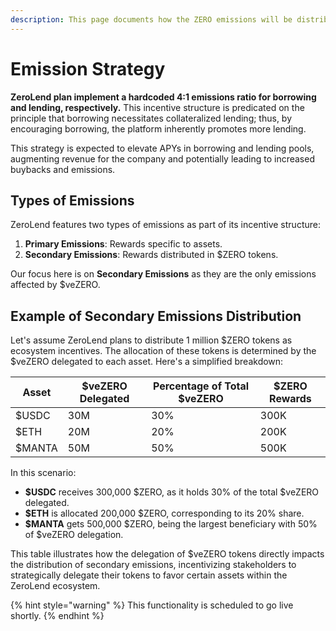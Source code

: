 ```yaml
---
description: This page documents how the ZERO emissions will be distributed over time
---
```


# Emission Strategy

**ZeroLend plan implement a hardcoded 4:1 emissions ratio for borrowing and lending, respectively.** This incentive structure is predicated on the principle that borrowing necessitates collateralized lending; thus, by encouraging borrowing, the platform inherently promotes more lending.&#x20;

This strategy is expected to elevate APYs in borrowing and lending pools, augmenting revenue for the company and potentially leading to increased buybacks and emissions.

## Types of Emissions

ZeroLend features two types of emissions as part of its incentive structure:

1. **Primary Emissions**: Rewards specific to assets.
2. **Secondary Emissions**: Rewards distributed in $ZERO tokens.

Our focus here is on **Secondary Emissions** as they are the only emissions affected by $veZERO.&#x20;

## Example of Secondary Emissions Distribution

Let's assume ZeroLend plans to distribute 1 million $ZERO tokens as ecosystem incentives. The allocation of these tokens is determined by the $veZERO delegated to each asset. Here's a simplified breakdown:

| Asset  | $veZERO Delegated | Percentage of Total $veZERO | $ZERO Rewards |
| ------ | ----------------- | --------------------------- | ------------- |
| $USDC  | 30M               | 30%                         | 300K          |
| $ETH   | 20M               | 20%                         | 200K          |
| $MANTA | 50M               | 50%                         | 500K          |

In this scenario:

* **$USDC** receives 300,000 $ZERO, as it holds 30% of the total $veZERO delegated.
* **$ETH** is allocated 200,000 $ZERO, corresponding to its 20% share.
* **$MANTA** gets 500,000 $ZERO, being the largest beneficiary with 50% of $veZERO delegation.

This table illustrates how the delegation of $veZERO tokens directly impacts the distribution of secondary emissions, incentivizing stakeholders to strategically delegate their tokens to favor certain assets within the ZeroLend ecosystem.

{% hint style="warning" %}
This functionality is scheduled to go live shortly.&#x20;
{% endhint %}
